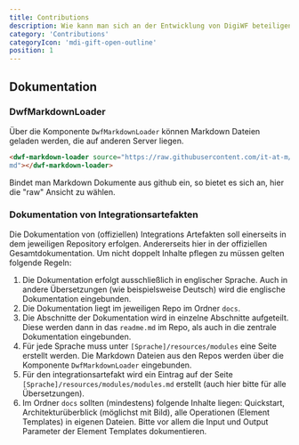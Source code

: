 ```yaml
---
title: Contributions
description: Wie kann man sich an der Entwicklung von DigiWF beteiligen?
category: 'Contributions'
categoryIcon: 'mdi-gift-open-outline'
position: 1
---
```


## Dokumentation

### DwfMarkdownLoader

Über die Komponente `DwfMarkdownLoader` können Markdown Dateien geladen werden, die auf anderen Server liegen.

``` html
<dwf-markdown-loader source="https://raw.githubusercontent.com/it-at-m/digiwf-s3-integration/dev/README.
md"></dwf-markdown-loader>
```

Bindet man Markdown Dokumente aus github ein, so bietet es sich an, hier die "raw" Ansicht zu wählen. 

### Dokumentation von Integrationsartefakten

Die Dokumentation von (offiziellen) Integrations Artefakten soll einerseits in dem jeweiligen Repository erfolgen. 
Andererseits hier in der offiziellen Gesamtdokumentation. Um nicht doppelt Inhalte pflegen zu müssen gelten folgende 
Regeln:

1. Die Dokumentation erfolgt ausschließlich in englischer Sprache. Auch in andere Übersetzungen (wie beispielsweise 
   Deutsch) wird die englische Dokumentation eingebunden. 
2. Die Dokumentation liegt im jeweiligen Repo im Ordner `docs`.
3. Die Abschnitte der Dokumentation wird in einzelne Abschnitte aufgeteilt. Diese werden dann in das `readme.md` im 
   Repo, als auch in die zentrale Dokumentation eingebunden.
4. Für jede Sprache muss unter `[Sprache]/resources/modules` eine Seite erstellt werden. Die Markdown Dateien aus 
   den Repos werden über die Komponente `DwfMarkdownLoader` eingebunden.
5. Für den integrationsartefakt wird ein Eintrag auf der Seite `[Sprache]/resources/modules/modules.md` erstellt 
   (auch hier bitte für alle Übersetzungen).
6. Im Ordner `docs` sollten (mindestens) folgende Inhalte liegen: Quickstart, Architekturüberblick (möglichst mit 
   Bild), alle 
   Operationen (Element Templates) in eigenen Dateien. Bitte vor allem die Input und Output Parameter der Element 
   Templates dokumentieren.

